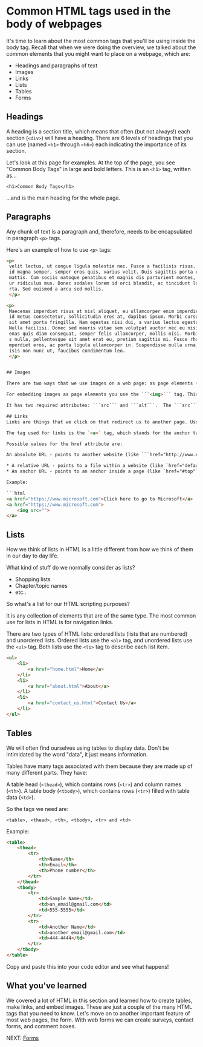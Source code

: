 # Common HTML tags used in the body of webpages

It's time to learn about the most common tags that you'll be using inside the body tag. Recall that when we were doing the overview, we talked about the common elements that you might want to place on a webpage, which are:

* Headings and paragraphs of text
* Images
* Links
* Lists
* Tables
* Forms

## Headings

A heading is a section title, which means that often (but not always!) each section (```<div>```) will have a heading. There are 6 levels of headings that you can use (named ```<h1>``` through ```<h6>```) each indicating the importance of its section.

Let's look at this page for examples. At the top of the page, you see "Common Body Tags" in large and bold letters. This is an ```<h1>``` tag, written as...

```<h1>Common Body Tags</h1>```

...and is the main heading for the whole page.

## Paragraphs

Any chunk of text is a paragraph and, therefore, needs to be encapsulated in paragraph ```<p>``` tags.

Here's an example of how to use ```<p>``` tags:

```html
<p>
 velit lectus, ut congue ligula molestie nec. Fusce a facilisis risus. Nullam
 id magna semper, semper eros quis, varius velit. Duis sagittis porta enim ac
 mattis. Cum sociis natoque penatibus et magnis dis parturient montes, nascet
 ur ridiculus mus. Donec sodales lorem id orci blandit, ac tincidunt lorem po
 rta. Sed euismod a arcu sed mollis.
 </p>

<p>
 Maecenas imperdiet risus at nisl aliquet, eu ullamcorper enim imperdiet. Sed
 id metus consectetur, sollicitudin eros at, dapibus ipsum. Morbi cursus nibh
 sit amet porta fringilla. Nam egestas nisi dui, a varius lectus egestas non.
 Nulla facilisi. Donec sed mauris vitae sem volutpat auctor nec eu nisi. Maec
 enas quis diam consequat, semper felis ullamcorper, mollis nisi. Morbi turpi
 s nulla, pellentesque sit amet erat eu, pretium sagittis mi. Fusce rhoncus i
 mperdiet eros, ac porta ligula ullamcorper in. Suspendisse nulla urna, facil
 isis non nunc ut, faucibus condimentum leo.
 </p>


## Images

There are two ways that we use images on a web page: as page elements (such as album art on your favorite music sharing site, or the photos in your LinkedIn feed), or as background images (this is covered in CSS section).

For embedding images as page elements you use the ```<img>``` tag. This tag is special and does not require a closing tag like other tags. It's considered a "self-closing tag". ```<img src="[location of the image goes here]" alt="[This is a description of the image]">```

It has two required attributes: ```src``` and ```alt```.  The ```src``` attribute stands for source. This is the link to where the image is residing. The alt attribute stands for alternate. This is a few words of text to describe the image, in case it fails to load. This is also used by screen readers, for the vision-impaired. This text will show up where the image should be in case the image fails to load.

## Links
Links are things that we click on that redirect us to another page. Usually, links are in text format, but you can also use an image as a link.

The tag used for links is the `<a>` tag, which stands for the anchor tag. Similar to images, links also need to have an attribute that tells the browser where the link is pointing. For links, this is called the href attribute.

Possible values for the href attribute are:

An absolute URL - points to another website (like ```href="http://www.example.com/default.html"```)

* A relative URL - points to a file within a website (like `href="default.html"`)
* An anchor URL - points to an anchor inside a page (like `href="#top"`)

Example:

```html
<a href="https://www.microsoft.com">Click here to go to Microsoft</a>
<a href="https://www.microsoft.com">
    <img src="">
</a>
```

## Lists

How we think of lists in HTML is a little different from how we think of them in our day to day life.

What kind of stuff do we normally consider as lists?

* Shopping lists
* Chapter/topic names
* etc..

So what's a list for our HTML scripting purposes?

It is any collection of elements that are of the same type. The most common use for lists in HTML is for navigation links.

There are two types of HTML lists: ordered lists (lists that are numbered) and unordered lists. Ordered lists use the `<ol>` tag, and unordered lists use the `<ul>` tag. Both lists use the `<li>` tag to describe each list item.

```html
<ul>
    <li>
        <a href="home.html">Home</a>
    </li>
    <li>
        <a href="about.html">About</a>
    </li>
    <li>
        <a href="contact_us.html">Contact Us</a>
    </li>
</ul>
```

## Tables

We will often find ourselves using tables to display data. Don't be intimidated by the word "data", it just means information.

Tables have many tags associated with them because they are made up of many different parts. They have:

A table head (```<thead>```), which contains rows (```<tr>```) and column names (```<th>```).
A table body (```<tbody>```), which contains rows (```<tr>```) filled with table data (```<td>```).

So the tags we need are:

```<table>, <thead>, <th>, <tbody>, <tr> and <td>```

Example:

```html
<table>
    <thead>
        <tr>
            <th>Name</th>
            <th>Email</th>
            <th>Phone number</th>
        </tr>
    </thead>
    <tbody>
        <tr>
            <td>Sample Name</td>
            <td>an_email@gmail.com</td>
            <td>555-5555</td>
        </tr>
        <tr>
            <td>Another Name</td>
            <td>another_email@gmail.com</td>
            <td>444-4444</td>
        </tr>
    </tbody>
</table>
```

Copy and paste this into your code editor and see what happens!

## What you've learned

We covered a lot of HTML in this section and learned how to create tables, make links, and embed images. These are just a couple of the many HTML tags that you need to know. Let's move on to another important feature of most web pages, the form. With web forms we can create surveys, contact forms, and comment boxes.

NEXT: [Forms](./forms.md)
